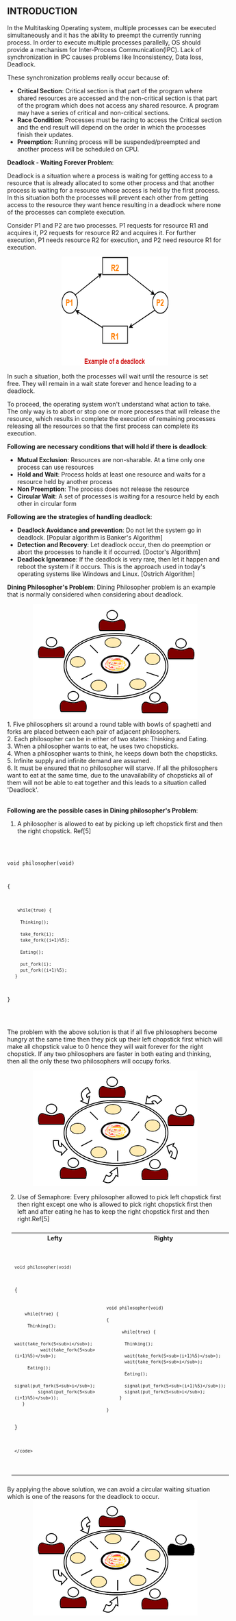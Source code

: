 ## INTRODUCTION<br>

In the Multitasking Operating system, multiple processes can be executed simultaneously and it has the ability to preempt the currently running process. In order to execute multiple processes parallelly, OS should provide a mechanism for Inter-Process Communication(IPC). Lack of synchronization in IPC causes problems like Inconsistency, Data loss, Deadlock.

 These synchronization problems really occur because of:
* **Critical Section**: Critical section is that part of the program where shared resources are accessed and the non-critical section is that part of the program which does not access any shared resource. A program may have a series of critical and non-critical sections.
* **Race Condition**: Processes must be racing to access the Critical section and the end result will depend on the order in which the processes finish their updates.
* **Preemption**: Running process will be suspended/preempted and another process will be scheduled on CPU.

**Deadlock - Waiting Forever Problem**:

 Deadlock is a situation where a process is waiting for getting access to a resource that is already allocated to some other process and that another process is waiting for a resource whose access is held by the first process. In this situation both the processes will prevent each other from getting access to the resource they want hence resulting in a deadlock where none of the processes can complete execution.

Consider P1 and P2 are two processes. P1 requests for resource R1 and acquires it, P2 requests for resource R2 and acquires it. For further execution, P1 needs resource R2 for execution, and P2 need resource R1 for execution.

<center>
  <img src="images/deadlock.png" height="253" width="250">
</center>

In such a situation, both the processes will wait until the resource is set free. They will remain in a wait state forever and hence leading to a deadlock.

To proceed, the operating system won't understand what action to take. The only way is to abort or stop one or more processes that will release the resource, which results in complete the execution of remaining processes releasing all the resources so that the first process can complete its execution.

 **Following are necessary conditions that will hold if there is deadlock**:
  * **Mutual Exclusion**: Resources are non-sharable. At a time only one process can use resources
  * **Hold and Wait**: Process holds at least one resource and waits for a resource held by another process
  * **Non Preemption**: The process does not release the resource
  * **Circular Wait**: A set of processes is waiting for a resource held by each other in circular form

**Following are the strategies of handling deadlock**:
  * **Deadlock Avoidance and prevention**: Do not let the system go in deadlock. [Popular algorithm is Banker's Algorithm]
  * **Detection and Recovery**: Let deadlock occur, then do preemption or abort the processes to handle it if occurred. [Doctor's Algorithm]
  * **Deadlock Ignorance**: If the deadlock is very rare, then let it happen and reboot the system if it occurs. This is the approach used in today's operating systems like Windows and Linux. [Ostrich Algorithm]

**Dining Philosopher's Problem**:
  Dining Philosopher problem is an example that is normally considered when considering about deadlock.
  <center>
  <img src="images/philosopher.png">
  </center>
1. Five philosophers sit around a round table with bowls of spaghetti and forks are placed between each pair of adjacent philosophers.<br>
2. Each philosopher can be in either of two states: Thinking and Eating.<br>
3. When a philosopher wants to eat, he uses two chopsticks.<br>
4. When a philosopher wants to think, he keeps down both the chopsticks.<br>
5. Infinite supply and infinite demand are assumed.<br>
6. It must be ensured that no philosopher will starve. If all the philosophers want to eat at the same time, due to the unavailability of chopsticks all of them will not be able to eat together and this leads to a situation called 'Deadlock'.<br><br>

**Following are the possible cases in Dining philosopher's Problem**:
1. A philosopher is allowed to eat by picking up left chopstick first and then the right chopstick. Ref[5]
  <code>

  void philosopher(void)

  {

        while(true) {

         Thinking();

         take_fork(i);
         take_fork((i+1)%5);

         Eating();

         put_fork(i);
         put_fork((i+1)%5);
       }

  }

  </code>

  The problem with the above solution is that if all five philosophers become hungry at the same time then they pick up their left chopstick first which will make all chopstick value to 0 hence they will wait forever for the right chopstick. If any two philosophers are faster in both eating and thinking, then all the only these two philosophers will occupy forks.

  <center>
  <img src="images/solution1.png">
</center>


2. Use of Semaphore: Every philosopher allowed to pick left chopstick first then right except one who is allowed to pick right chopstick first then left and after eating he has to keep the right chopstick first and then right.Ref[5]

<center>
<table style="text-align:center;padding:10px;width:650px;">
<tr>
	<th style="text-align:center;width:150px;">Lefty</th>
	<th style="text-align:center">Righty</th>
</tr>
<tr>
  <td style="text-align:justify">
    <code>

    void philosopher(void)

  {

        while(true) {

         Thinking();

         wait(take_fork(S<sub>i</sub>);
         wait(take_fork(S<sub>(i+1)%5)</sub>);

         Eating();

         signal(put_fork(S<sub>i</sub>);
         signal(put_fork(S<sub>(i+1)%5)</sub>));
       }

  }

    </code>
  </td>
  <td style="text-align:justify">
    <code>

      void philosopher(void)

      {

            while(true) {

             Thinking();

             wait(take_fork(S<sub>(i+1)%5)</sub>);
             wait(take_fork(S<sub>i</sub>);

             Eating();

             signal(put_fork(S<sub>(i+1)%5)</sub>));
             signal(put_fork(S<sub>i</sub>);
           }

      }
  </code>
  </td>
</tr>
</table>
</center>
By applying the above solution, we can avoid a circular waiting situation which is one of the reasons for the deadlock to occur.
  <center>
  <img src="images/solution2.png">
</center>
